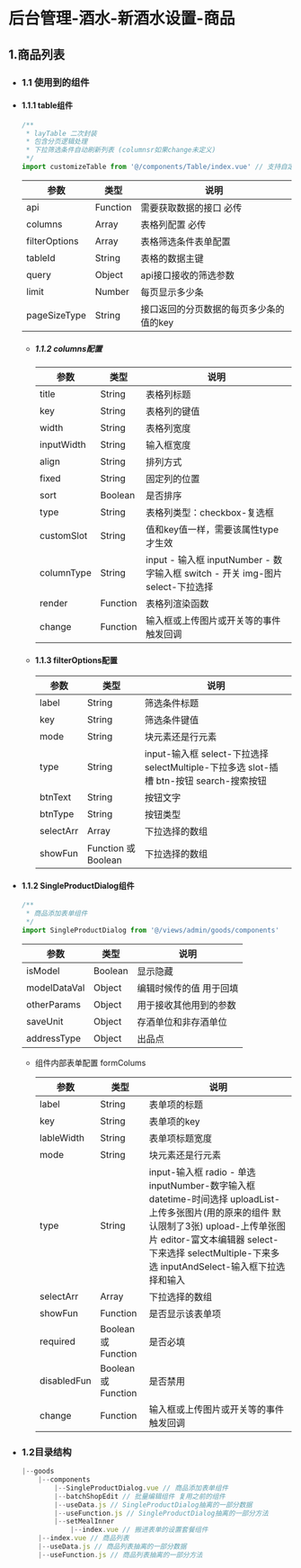 # 后台管理-酒水-新酒水设置-商品

## 1.商品列表

- ### 1.1 使用到的组件

- #### 1.1.1 table组件

  ```js
  /**
   * layTable 二次封装
   * 包含分页逻辑处理
   * 下拉筛选条件自动刷新列表 (columnsr如果change未定义)
   */
  import customizeTable from '@/components/Table/index.vue' // 支持自定义插槽
  ```

    | 参数       | 类型    | 说明                           |
    | ---------- | ------- | ---------------------------- |
    | api    | Function   | 需要获取数据的接口           必传       |
    | columns | Array   | 表格列配置                   必传   |
    | filterOptions | Array   | 表格筛选条件表单配置                      |
    | tableId | String  | 表格的数据主键|
    | query | Object   | api接口接收的筛选参数                      |
    | limit   | Number | 每页显示多少条               |
    | pageSizeType   | String | 接口返回的分页数据的每页多少条的值的key                      |

  - ##### 1.1.2 columns配置

    | 参数       | 类型    | 说明                           |
    | ---------- | ------- | ---------------------------- |
    | title | String   | 表格列标题                      |
    | key | String   | 表格列的键值                      |
    | width | String   | 表格列宽度                      |
    | inputWidth | String   | 输入框宽度                     |
    | align | String   | 排列方式                    |
    | fixed | String   | 固定列的位置                    |
    | sort | Boolean   | 是否排序                    |
    | type | String   | 表格列类型：checkbox-复选框                     |
    | customSlot | String   | 值和key值一样，需要该属性type才生效              |
    | columnType | String   | input - 输入框  inputNumber - 数字输入框  switch - 开关  img-图片  select-下拉选择           |
    | render | Function   | 表格列渲染函数                     |
    | change | Function   | 输入框或上传图片或开关等的事件触发回调                      |

  - #### 1.1.3 filterOptions配置

    | 参数       | 类型    | 说明                           |
    | ---------- | ------- | ---------------------------- |
    | label | String   | 筛选条件标题                      |
    | key | String   | 筛选条件键值                      |
    | mode | String   | 块元素还是行元素           |
    | type | String   |input-输入框  select-下拉选择  selectMultiple-下拉多选 slot-插槽   btn-按钮  search-搜索按钮        |
    | btnText | String   | 按钮文字                      |
    | btnType | String   | 按钮类型                      |
    | selectArr | Array   | 下拉选择的数组                      |
    | showFun | Function 或 Boolean   | 下拉选择的数组                      |

- #### 1.1.2 SingleProductDialog组件

  ```js
  /**
   * 商品添加表单组件
   */
  import SingleProductDialog from '@/views/admin/goods/components'
  ```

  | 参数       | 类型    | 说明                           |
  | ---------- | ------- | ---------------------------- |
  | isModel | Boolean   | 显示隐藏                      |
  | modelDataVal | Object   | 编辑时候传的值 用于回填                      |
  | otherParams | Object   |     用于接收其他用到的参数                   |
  | saveUnit | Object   | 存酒单位和非存酒单位                      |
  | addressType | Object   | 出品点                      |

  - 组件内部表单配置 formColums

    | 参数       | 类型    | 说明                           |
    | ---------- | ------- | ---------------------------- |
    | label | String   | 表单项的标题                      |
    | key | String   | 表单项的key                      |
    | lableWidth | String   | 表单项标题宽度                     |
    | mode | String   | 块元素还是行元素           |
    | type | String   |input-输入框  radio - 单选  inputNumber-数字输入框  datetime-时间选择  uploadList-上传多张图片(用的原来的组件 默认限制了3张)   upload-上传单张图片  editor-富文本编辑器   select-下来选择  selectMultiple-下来多选    inputAndSelect-输入框下拉选择和输入                 |
    | selectArr | Array   | 下拉选择的数组                      |
    | showFun | Function   | 是否显示该表单项                      |
    | required | Boolean 或 Function   | 是否必填                 |
    | disabledFun | Boolean 或 Function   | 是否禁用                      |
    | change | Function   | 输入框或上传图片或开关等的事件触发回调                      |

- ### 1.2目录结构

  ```js
  |--goods
      |--components
          |--SingleProductDialog.vue // 商品添加表单组件
          |--batchShopEdit // 批量编辑组件 复用之前的组件
          |--useData.js // SingleProductDialog抽离的一部分数据
          |--useFunction.js // SingleProductDialog抽离的一部分方法
          |--setMealInner
              |--index.vue // 搬进表单的设置套餐组件
      |--index.vue // 商品列表 
      |--useData.js // 商品列表抽离的一部分数据
      |--useFunction.js // 商品列表抽离的一部分方法


  ```
